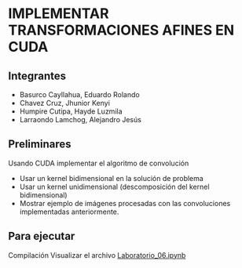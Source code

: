 # IMPLEMENTAR TRANSFORMACIONES AFINES EN CUDA
## Integrantes
- Basurco Cayllahua, Eduardo Rolando
- Chavez Cruz, Jhunior Kenyi
- Humpire Cutipa, Hayde Luzmila
- Larraondo Lamchog, Alejandro Jesús 

## Preliminares
Usando CUDA implementar el algoritmo de convolución
- Usar un kernel bidimensional en la solución de problema
- Usar un kernel unidimensional (descomposición del kernel bidimensional)
- Mostrar ejemplo de imágenes procesadas con las convoluciones implementadas anteriormente.

## Para ejecutar
Compilación
Visualizar el archivo [Laboratorio_06.ipynb](https://github.com/jhuni45/TCG-Laboratorio/blob/master/laboratorio_6/Laboratorio_06.ipynb)

